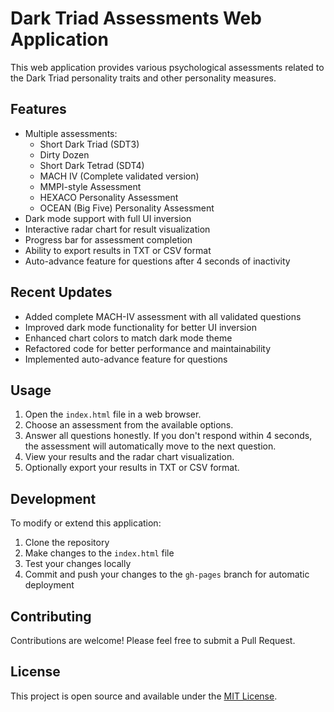 # Dark Triad Assessments Web Application

This web application provides various psychological assessments related to the Dark Triad personality traits and other personality measures.

## Features

- Multiple assessments:
  - Short Dark Triad (SDT3)
  - Dirty Dozen
  - Short Dark Tetrad (SDT4)
  - MACH IV (Complete validated version)
  - MMPI-style Assessment
  - HEXACO Personality Assessment
  - OCEAN (Big Five) Personality Assessment
- Dark mode support with full UI inversion
- Interactive radar chart for result visualization
- Progress bar for assessment completion
- Ability to export results in TXT or CSV format
- Auto-advance feature for questions after 4 seconds of inactivity

## Recent Updates

- Added complete MACH-IV assessment with all validated questions
- Improved dark mode functionality for better UI inversion
- Enhanced chart colors to match dark mode theme
- Refactored code for better performance and maintainability
- Implemented auto-advance feature for questions

## Usage

1. Open the `index.html` file in a web browser.
2. Choose an assessment from the available options.
3. Answer all questions honestly. If you don't respond within 4 seconds, the assessment will automatically move to the next question.
4. View your results and the radar chart visualization.
5. Optionally export your results in TXT or CSV format.

## Development

To modify or extend this application:

1. Clone the repository
2. Make changes to the `index.html` file
3. Test your changes locally
4. Commit and push your changes to the `gh-pages` branch for automatic deployment

## Contributing

Contributions are welcome! Please feel free to submit a Pull Request.

## License

This project is open source and available under the [MIT License](LICENSE).